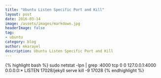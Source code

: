 ```yaml
---
title: "Ubuntu Listen Specific Port and Kill"
layout: post
date: 2016-03-14
image: /assets/images/markdown.jpg
headerImage: false
tag:
- ubuntu
category: blog
author: mkarayel
description: Ubuntu Listen Specific Port and Kill
---
```


{% highlight bash %}
sudo netstat -lpn | grep :4000
tcp        0      0 127.0.0.1:4000          0.0.0.0:*               LISTEN      17028/jekyll serve
kill -9 17028
{% endhighlight %}

